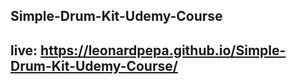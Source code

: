 ## Simple-Drum-Kit-Udemy-Course
## live: https://leonardpepa.github.io/Simple-Drum-Kit-Udemy-Course/
